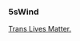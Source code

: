 ### 5sWind

[Trans Lives Matter.](https://jps.library.utoronto.ca/index.php/prandium/article/download/28081/20563/0)

